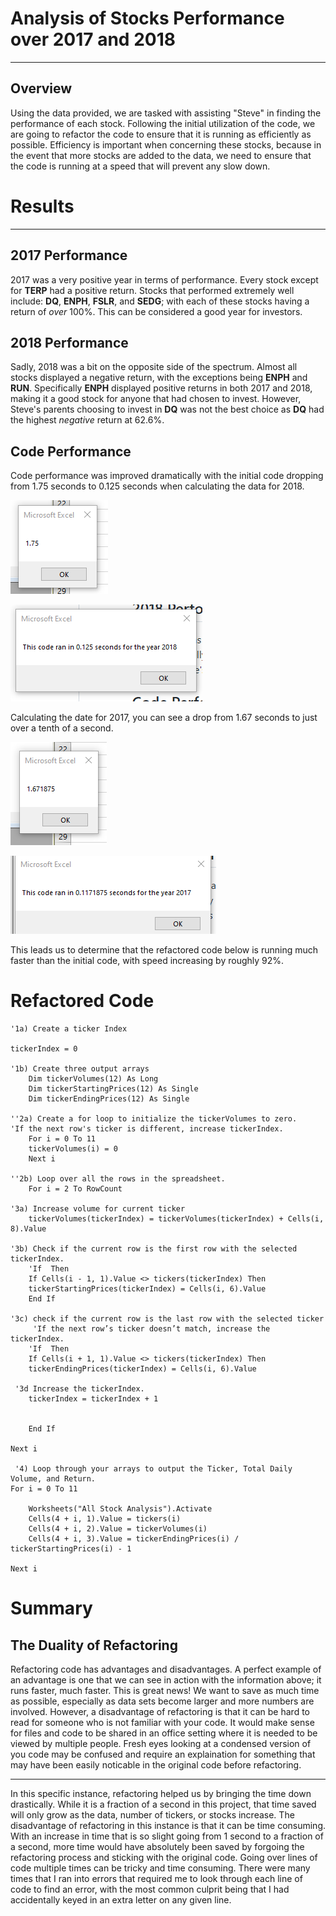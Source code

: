 # Analysis of Stocks Performance over 2017 and 2018
---
## Overview
Using the data provided, we are tasked with assisting "Steve" in finding the performance of each stock. Following the initial utilization of the code, we are going to refactor the code to ensure that it is running as efficiently as possible. Efficiency is important when concerning these stocks, because in the event that more stocks are added to the data, we need to ensure that the code is running at a speed that will prevent any slow down.

# Results
---
## 2017 Performance
2017 was a very positive year in terms of performance. Every stock except for **TERP** had a positive return. Stocks that performed extremely well include: **DQ**, **ENPH**, **FSLR**, and **SEDG**; with each of these stocks having a return of *over* 100%. This can be considered a good year for investors. 
## 2018 Performance
Sadly, 2018 was a bit on the opposite side of the spectrum. Almost all stocks displayed a negative return, with the exceptions being **ENPH** and **RUN**. Specifically **ENPH** displayed positive returns in both 2017 and 2018, making it a good stock for anyone that had chosen to invest. However, Steve's parents choosing to invest in **DQ** was not the best choice as **DQ** had the highest *negative* return at 62.6%. 
## Code Performance
Code performance was improved dramatically with the initial code dropping from 1.75 seconds to 0.125 seconds when calculating the data for 2018.


![2018 VBA Run.png](https://github.com/RyanJL18/Stock-Analysis/blob/main/2018%20VBA%20Run.png)

![2018 VBA Refactored Run.png](https://github.com/RyanJL18/Stock-Analysis/blob/main/2018%20VBA%20Refactored%20Run.png)


Calculating the date for 2017, you can see a drop from 1.67 seconds to just over a tenth of a second. 


![2017 VBA Run.png](https://github.com/RyanJL18/Stock-Analysis/blob/main/2017%20VBA%20Run.png)

![2017 VBA Refactored Run.png](https://github.com/RyanJL18/Stock-Analysis/blob/main/2017%20VBA%20Refactored%20Run.png)

This leads us to determine that the refactored code below is running much faster than the initial code, with speed increasing by roughly 92%. 

# Refactored Code

    '1a) Create a ticker Index

    tickerIndex = 0

    '1b) Create three output arrays
        Dim tickerVolumes(12) As Long
        Dim tickerStartingPrices(12) As Single
        Dim tickerEndingPrices(12) As Single

    ''2a) Create a for loop to initialize the tickerVolumes to zero.
    'If the next row's ticker is different, increase tickerIndex.
        For i = 0 To 11
        tickerVolumes(i) = 0
        Next i
 
    ''2b) Loop over all the rows in the spreadsheet.
        For i = 2 To RowCount

    '3a) Increase volume for current ticker
        tickerVolumes(tickerIndex) = tickerVolumes(tickerIndex) + Cells(i, 8).Value

    '3b) Check if the current row is the first row with the selected tickerIndex.
        'If  Then
        If Cells(i - 1, 1).Value <> tickers(tickerIndex) Then
        tickerStartingPrices(tickerIndex) = Cells(i, 6).Value
        End If

    '3c) check if the current row is the last row with the selected ticker
         'If the next row’s ticker doesn’t match, increase the tickerIndex.
        'If  Then
        If Cells(i + 1, 1).Value <> tickers(tickerIndex) Then
        tickerEndingPrices(tickerIndex) = Cells(i, 6).Value
        
     '3d Increase the tickerIndex.
        tickerIndex = tickerIndex + 1
        
        
        End If

    Next i

     '4) Loop through your arrays to output the Ticker, Total Daily Volume, and Return.
    For i = 0 To 11
    
        Worksheets("All Stock Analysis").Activate
        Cells(4 + i, 1).Value = tickers(i)
        Cells(4 + i, 2).Value = tickerVolumes(i)
        Cells(4 + i, 3).Value = tickerEndingPrices(i) / tickerStartingPrices(i) - 1
    
    Next i

# Summary
## The Duality of Refactoring
Refactoring code has advantages and disadvantages. A perfect example of an advantage is one that we can see in action with the information above; it runs faster, much faster. This is great news! We want to save as much time as possible, especially as data sets become larger and more numbers are involved. However, a disadvantage of refactoring is that it can be hard to read for someone who is not familiar with your code. It would make sense for files and code to be shared in an office setting where it is needed to be viewed by multiple people. Fresh eyes looking at a condensed version of you code may be confused and require an explaination for something that may have been easily noticable in the original code before refactoring.
___
In this specific instance, refactoring helped us by bringing the time down drastically. While it is a fraction of a second in this project, that time saved will only grow as the data, number of tickers, or stocks increase. The disadvantage of refactoring in this instance is that it can be time consuming. With an increase in time that is so slight going from 1 second to a fraction of a second, more time would have absolutely been saved by forgoing the refactoring process and sticking with the original code. Going over lines of code multiple times can be tricky and time consuming. There were many times that I ran into errors that required me to look through each line of code to find an error, with the most common culprit being that I had accidentally keyed in an extra letter on any given line.
